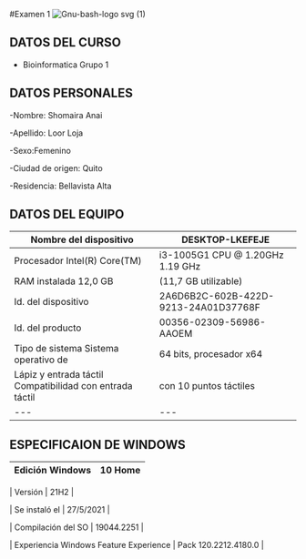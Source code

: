 #Examen 1 
![Gnu-bash-logo svg (1)](https://user-images.githubusercontent.com/117690592/203671465-32990a71-9a31-483d-b8b2-9e464bd99d77.png)

## DATOS DEL CURSO 
- Bioinformatica  Grupo 1 
## DATOS PERSONALES

-Nombre: Shomaira Anai

-Apellido: Loor Loja 

-Sexo:Femenino

-Ciudad de origen: Quito 

-Residencia: Bellavista Alta
## DATOS DEL EQUIPO

| Nombre del dispositivo |	DESKTOP-LKEFEJE |
| --- | --- | 
| Procesador	Intel(R) Core(TM) | i3-1005G1 CPU @ 1.20GHz   1.19 GHz |
| RAM instalada	12,0 GB | (11,7 GB utilizable)|
| Id. del dispositivo |	2A6D6B2C-602B-422D-9213-24A01D37768F |
| Id. del producto |	00356-02309-56986-AAOEM |
| Tipo de sistema	Sistema operativo de| 64 bits, procesador x64 | 
| Lápiz y entrada táctil	Compatibilidad con entrada táctil | con 10 puntos táctiles |
| --- | --- | 
## ESPECIFICAION DE WINDOWS

|Edición	Windows | 10 Home |
| --- | ---|

| Versión | 21H2 |

| Se instaló el	 | ‎27/‎5/‎2021 |

| Compilación del SO |	19044.2251 |

| Experiencia	Windows Feature Experience  | Pack 120.2212.4180.0 |
